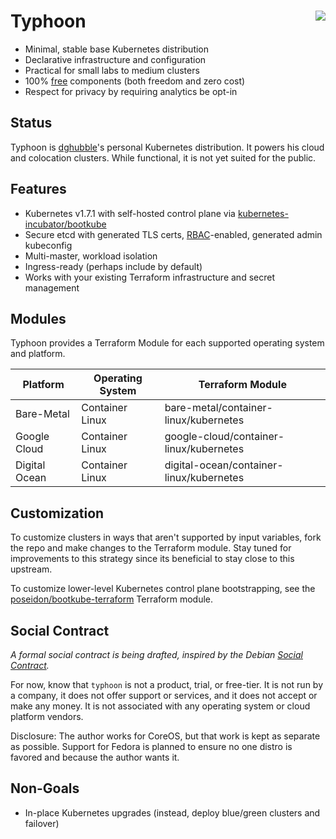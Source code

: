 # Typhoon <img align="right" src="https://storage.googleapis.com/dghubble/spin.png">

* Minimal, stable base Kubernetes distribution
* Declarative infrastructure and configuration
* Practical for small labs to medium clusters
* 100% [free](https://www.debian.org/intro/free) components (both freedom and zero cost)
* Respect for privacy by requiring analytics be opt-in

## Status

Typhoon is [dghubble](https://twitter.com/dghubble)'s personal Kubernetes distribution. It powers his cloud and colocation clusters. While functional, it is not yet suited for the public.

## Features

* Kubernetes v1.7.1 with self-hosted control plane via [kubernetes-incubator/bootkube](https://github.com/kubernetes-incubator/bootkube)
* Secure etcd with generated TLS certs, [RBAC](https://kubernetes.io/docs/admin/authorization/rbac/)-enabled, generated admin kubeconfig
* Multi-master, workload isolation
* Ingress-ready (perhaps include by default)
* Works with your existing Terraform infrastructure and secret management

## Modules

Typhoon provides a Terraform Module for each supported operating system and platform.

| Platform      | Operating System | Terraform Module |
|---------------|------------------|------------------|
| Bare-Metal    | Container Linux  | bare-metal/container-linux/kubernetes |
| Google Cloud  | Container Linux  | google-cloud/container-linux/kubernetes |
| Digital Ocean | Container Linux  | digital-ocean/container-linux/kubernetes |

## Customization

To customize clusters in ways that aren't supported by input variables, fork the repo and make changes to the Terraform module. Stay tuned for improvements to this strategy since its beneficial to stay close to this upstream.

To customize lower-level Kubernetes control plane bootstrapping, see the [poseidon/bootkube-terraform](https://github.com/poseidon/bootkube-terraform) Terraform module.

## Social Contract

*A formal social contract is being drafted, inspired by the Debian [Social Contract](https://www.debian.org/social_contract).*

For now, know that `typhoon` is not a product, trial, or free-tier. It is not run by a company, it does not offer support or services, and it does not accept or make any money. It is not associated with any operating system or cloud platform vendors.

Disclosure: The author works for CoreOS, but that work is kept as separate as possible. Support for Fedora is planned to ensure no one distro is favored and because the author wants it.

## Non-Goals

* In-place Kubernetes upgrades (instead, deploy blue/green clusters and failover)
